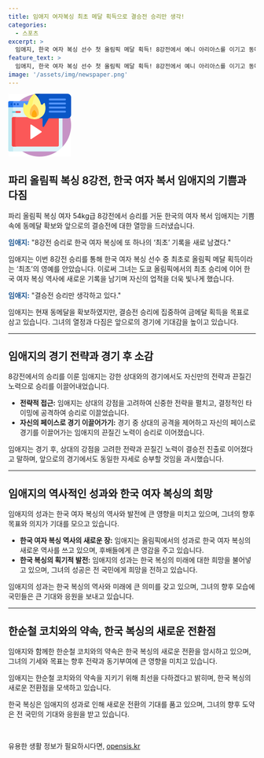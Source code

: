 ```yaml
---
title: 임애지 여자복싱 최초 메달 획득으로 결승전 승리만 생각!
categories:
  - 스포츠
excerpt: >
  임애지, 한국 여자 복싱 선수 첫 올림픽 메달 획득! 8강전에서 예니 아리아스를 이기고 동메달 확보. 12년전 한순철 코치에게 메달을 걸어드리겠다 목표 세워 현지 기자들 놀라게 했어. 앞으로의 경기도 기대되지만 이미 역사를 만들었어.
feature_text: >
  임애지, 한국 여자 복싱 선수 첫 올림픽 메달 획득! 8강전에서 예니 아리아스를 이기고 동메달 확보. 12년전 한순철 코치에게 메달을 걸어드리겠다 목표 세워 현지 기자들 놀라게 했어. 앞으로의 경기도 기대되지만 이미 역사를 만들었어.
image: '/assets/img/newspaper.png'
---
```


<p><img src="/assets/img/news.png" alt="rentncar 속보" /></p>

<h2 data-ke-size="size26">파리 올림픽 복싱 8강전, 한국 여자 복서 임애지의 기쁨과 다짐</h2>

<p>파리 올림픽 복싱 여자 54kg급 8강전에서 승리를 거둔 한국의 여자 복서 임애지는 기쁨 속에 동메달 확보와 앞으로의 결승전에 대한 열망을 드러냈습니다.</p>

<p data-ke-size="size16"><b><span style="color: #1a5490;">임애지:</span></b> "8강전 승리로 한국 여자 복싱에 또 하나의 ‘최초’ 기록을 새로 남겼다."</p>

<p data-ke-size="size16">임애지는 이번 8강전 승리를 통해 한국 여자 복싱 선수 중 최초로 올림픽 메달 획득이라는 ‘최초’의 영예를 안았습니다. 이로써 그녀는 도쿄 올림픽에서의 최초 승리에 이어 한국 여자 복싱 역사에 새로운 기록을 남기며 자신의 업적을 더욱 빛나게 했습니다.</p>

<p data-ke-size="size16"><b><span style="color: #1a5490;">임애지:</span></b> "결승전 승리만 생각하고 있다."</p>

<p data-ke-size="size16">임애지는 현재 동메달을 확보하였지만, 결승전 승리에 집중하여 금메달 획득을 목표로 삼고 있습니다. 그녀의 열정과 다짐은 앞으로의 경기에 기대감을 높이고 있습니다.</p>

<hr>

<h2 data-ke-size="size26">임애지의 경기 전략과 경기 후 소감</h2>

<p>8강전에서의 승리를 이룬 임애지는 강한 상대와의 경기에서도 자신만의 전략과 끈질긴 노력으로 승리를 이끌어내었습니다.</p>

<ul>
  <li><b>전략적 접근:</b> 임애지는 상대의 강점을 고려하여 신중한 전략을 펼치고, 결정적인 타이밍에 공격하여 승리로 이끌었습니다.</li>
  <li><b>자신의 페이스로 경기 이끌어가기:</b> 경기 중 상대의 공격을 제어하고 자신의 페이스로 경기를 이끌어가는 임애지의 끈질긴 노력이 승리로 이어졌습니다.</li>
</ul>

<p data-ke-size="size16">임애지는 경기 후, 상대의 강점을 고려한 전략과 끈질긴 노력이 결승전 진출로 이어졌다고 말하며, 앞으로의 경기에서도 동일한 자세로 승부할 것임을 과시했습니다.</p>

<hr>

<h2 data-ke-size="size26">임애지의 역사적인 성과와 한국 여자 복싱의 희망</h2>

<p>임애지의 성과는 한국 여자 복싱의 역사와 발전에 큰 영향을 미치고 있으며, 그녀의 향후 목표와 의지가 기대를 모으고 있습니다.</p>

<ul>
  <li><b>한국 여자 복싱 역사의 새로운 장:</b> 임애지는 올림픽에서의 성과로 한국 여자 복싱의 새로운 역사를 쓰고 있으며, 후배들에게 큰 영감을 주고 있습니다.</li>
  <li><b>한국 복싱의 획기적 발전:</b> 임애지의 성과는 한국 복싱의 미래에 대한 희망을 불어넣고 있으며, 그녀의 성공은 전 국민에게 희망을 전하고 있습니다.</li>
</ul>

<p data-ke-size="size16">임애지의 성과는 한국 복싱의 역사와 미래에 큰 의미를 갖고 있으며, 그녀의 향후 모습에 국민들은 큰 기대와 응원을 보내고 있습니다.</p>

<hr>

<h2 data-ke-size="size26">한순철 코치와의 약속, 한국 복싱의 새로운 전환점</h2>

<p>임애지와 함께한 한순철 코치와의 약속은 한국 복싱의 새로운 전환을 암시하고 있으며, 그녀의 기세와 목표는 향후 전략과 동기부여에 큰 영향을 미치고 있습니다.</p>

<p data-ke-size="size16">임애지는 한순철 코치와의 약속을 지키기 위해 최선을 다하겠다고 밝히며, 한국 복싱의 새로운 전환점을 모색하고 있습니다.</p>

<p data-ke-size="size16">한국 복싱은 임애지의 성과로 인해 새로운 전환의 기대를 품고 있으며, 그녀의 향후 도약은 전 국민의 기대와 응원을 받고 있습니다.</p>

<p data-ke-size="size16">&nbsp;</p>
유용한 생활 정보가 필요하시다면, <a href="https://opensis.kr" rel="dofollow">opensis.kr</a>


